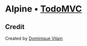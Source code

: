# Alpine • [TodoMVC](http://todomvc.com)



## Credit

Created by [Dominique Vilain](http://your-website.com)
